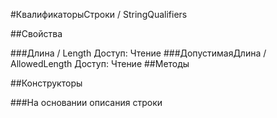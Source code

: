 
#КвалификаторыСтроки / StringQualifiers

##Свойства
    
###Длина / Length
Доступ: Чтение
###ДопустимаяДлина / AllowedLength
Доступ: Чтение
##Методы
    
##Конструкторы

  
###На основании описания строки